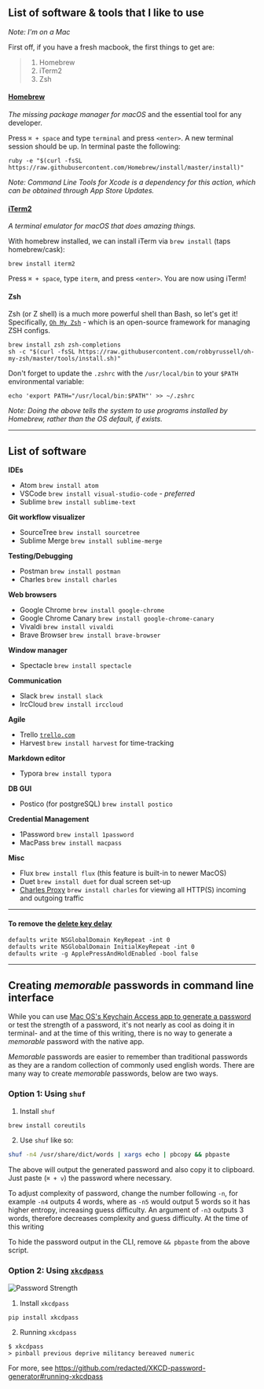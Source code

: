 ## List of software & tools that I like to use

_Note: I'm on a Mac_

First off, if you have a fresh macbook, the first things to get are:

> 1. Homebrew
> 2. iTerm2
> 3. Zsh

#### [Homebrew](https://brew.sh/)

_The missing package manager for macOS_ and the essential tool for any developer.

Press `⌘ + space` and type `terminal` and press `<enter>`. A new terminal session should be up. In terminal paste the following:

```shell
ruby -e "$(curl -fsSL https://raw.githubusercontent.com/Homebrew/install/master/install)"
```

_Note: Command Line Tools for Xcode is a dependency for this action, which can be obtained through App Store Updates._

#### [iTerm2](https://www.iterm2.com/)

_A terminal emulator for macOS that does amazing things._

With homebrew installed, we can install iTerm via `brew install` (taps homebrew/cask):

```shell
brew install iterm2
```

Press `⌘ + space`, type `iterm`, and press `<enter>`. You are now using iTerm!

#### Zsh

Zsh (or Z shell) is a much more powerful shell than Bash, so let's get it! Specifically, [`Oh My Zsh`](http://ohmyz.sh/) - which is an open-source framework for managing ZSH configs.

```shell
brew install zsh zsh-completions
sh -c "$(curl -fsSL https://raw.githubusercontent.com/robbyrussell/oh-my-zsh/master/tools/install.sh)"
```

Don't forget to update the `.zshrc` with the `/usr/local/bin` to your `$PATH` environmental variable:

```
echo 'export PATH="/usr/local/bin:$PATH"' >> ~/.zshrc
```

_Note: Doing the above tells the system to use programs installed by Homebrew, rather than the OS default, if exists._

---

## List of software

**IDEs**

- Atom `brew install atom`
- VSCode `brew install visual-studio-code` - _preferred_
- Sublime `brew install sublime-text`

**Git workflow visualizer**

- SourceTree `brew install sourcetree`
- Sublime Merge `brew install sublime-merge`

**Testing/Debugging**

- Postman `brew install postman`
- Charles `brew install charles`

**Web browsers**

- Google Chrome `brew install google-chrome`
- Google Chrome Canary `brew install google-chrome-canary`
- Vivaldi `brew install vivaldi`
- Brave Browser `brew install brave-browser`

**Window manager**

- Spectacle `brew install spectacle`

**Communication**

- Slack `brew install slack`
- IrcCloud `brew install irccloud`

**Agile**

- Trello [`trello.com`](https://trello.com)
- Harvest `brew install harvest`
  for time-tracking

**Markdown editor**

- Typora `brew install typora`

**DB GUI**

- Postico (for postgreSQL) `brew install postico`

**Credential Management**

- 1Password `brew install 1password`
- MacPass `brew install macpass`

**Misc**

- Flux `brew install flux`
  (this feature is built-in to newer MacOS)
- Duet `brew install duet`
  for dual screen set-up
- [Charles Proxy](https://www.charlesproxy.com/) `brew install charles`
  for viewing all HTTP(S) incoming and outgoing traffic

---

#### To remove the [delete key delay](http://hints.macworld.com/article.php?story=20090823193018149)

```
defaults write NSGlobalDomain KeyRepeat -int 0
defaults write NSGlobalDomain InitialKeyRepeat -int 0
defaults write -g ApplePressAndHoldEnabled -bool false
```

---

## Creating _memorable_ passwords in command line interface

While you can use [Mac OS's Keychain Access app to generate a password](https://eshop.macsales.com/blog/56895-generate-a-memorable-password-in-macos-with-password-assitant/) or test the strength of a password, it's not nearly as cool as doing it in terminal- and at the time of this writing, there is no way to generate a _memorable_ password with the native app.

_Memorable_ passwords are easier to remember than traditional passwords as they are a random collection of commonly used english words. There are many way to create _memorable_ passwords, below are two ways.

### Option 1: Using `shuf`

1. Install `shuf`

```bash
brew install coreutils
```

2. Use `shuf` like so:

```bash
shuf -n4 /usr/share/dict/words | xargs echo | pbcopy && pbpaste
```

The above will output the generated password and also copy it to clipboard. Just paste (`⌘ + v`) the password where necessary.

To adjust complexity of password, change the number following `-n`, for example `-n4` outputs 4 words, where as `-n5` would output 5 words so it has higher entropy, increasing guess difficulty. An argument of `-n3` outputs 3 words, therefore decreases complexity and guess difficulty. At the time of this writing

To hide the password output in the CLI, remove `&& pbpaste` from the above script.

### Option 2: Using [`xkcdpass`](https://github.com/redacted/XKCD-password-generator)
![Password Strength](https://imgs.xkcd.com/comics/password_strength.png)

1. Install `xkcdpass`

```
pip install xkcdpass
```

2. Running `xkcdpass`

```
$ xkcdpass
> pinball previous deprive militancy bereaved numeric
```

For more, see https://github.com/redacted/XKCD-password-generator#running-xkcdpass